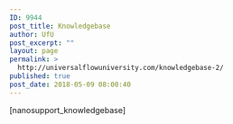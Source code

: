 ```yaml
---
ID: 9944
post_title: Knowledgebase
author: UfU
post_excerpt: ""
layout: page
permalink: >
  http://universalflowuniversity.com/knowledgebase-2/
published: true
post_date: 2018-05-09 08:00:40
---
```

[nanosupport_knowledgebase]